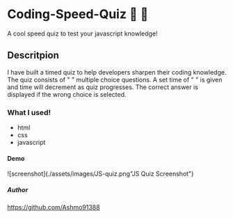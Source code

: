 # Coding-Speed-Quiz :memo: :pencil:
A cool speed quiz to test your javascript knowledge!


## Descritpion 
I have built a timed quiz to help developers sharpen their coding knowledge. The quiz consists of " " multiple choice questions. A set time of " " is given and time will decrement as quiz progresses. The correct answer is displayed if the wrong choice is selected.



### What I used! 
- html 
- css
- javascript 


#### Demo
![screenshot](./assets/images/JS-quiz.png"JS Quiz Screenshot")

##### Author 
https://github.com/Ashmo91388